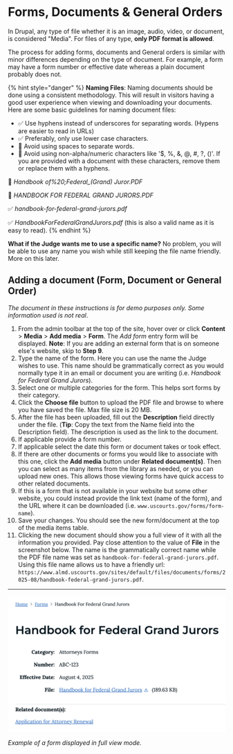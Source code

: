 # Forms, Documents & General Orders

In Drupal, any type of file whether it is an image, audio, video, or document, is considered "Media". For files of any type, **only PDF format is allowed**.

The process for adding forms, documents and General orders is similar with minor differences depending on the type of document. For example, a form may have a form number or effective date whereas a plain document probably does not.

{% hint style="danger" %}
**Naming Files**:
Naming documents should be done using a consistent methodology.  This will result in visitors having a good user experience when viewing and downloading your documents.  Here are some basic guidelines for naming document files:

* ✅ Use hyphens instead of underscores for separating words. (Hypens are easier to read in URLs)
* ✅ Preferably, only use lower case characters.
* 🚫 Avoid using spaces to separate words.
* 🚫 Avoid using non-alpha/numeric characters like '$, %, &, @, #, ?, ()'. If you are provided with a document with these characters, remove them or replace them with a hyphens.

🚫 _Handbook of%20;Federal\_(Grand) Juror.PDF_

🚫 _HANDBOOK FOR FEDERAL GRAND JURORS.PDF_

✅ _handbook-for-federal-grand-jurors.pdf_

✅ _HandbookForFederalGrandJurors.pdf_ (this is also a valid name as it is easy to read).
{% endhint %}

**What if the Judge wants me to use a specific name?**
No problem, you will be able to use any name you wish while still keeping the file name friendly. More on this later.

## Adding a document (Form, Document or General Order)

_The document in these instructions is for demo purposes only. Some information used is not real_.

1. From the admin toolbar at the top of the site, hover over or click **Content** > **Media** > **Add media** > **Form**. The _Add form_ entry form will be displayed.
**Note**: If you are adding an external form that is on someone else's website, skip to **Step 9**.
1. Type the name of the form. Here you can use the name the Judge wishes to use. This name should be grammatically correct as you would normally type it in an email or document you are writing (i.e. _Handbook for Federal Grand Jurors_).
1. Select one or multiple categories for the form. This helps sort forms by their category.
1. Click the **Choose file** button to upload the PDF file and browse to where you have saved the file. Max file size is 20 MB.
1. After the file has been uploaded, fill out the **Description** field directly under the file. (**Tip**: Copy the text from the Name field into the Description field). The description is used as the link to the document.
1. If applicable provide a form number.
1. If applicable select the date this form or document takes or took effect.
1. If there are other documents or forms you would like to associate with this one, click the **Add media** button under **Related document(s)**. Then you can select as many items from the library as needed, or you can upload new ones. This allows those viewing forms have quick access to other related documents.
1. If this is a form that is not available in your website but some other website, you could instead provide the link text (name of the form), and the URL where it can be downloaded (i.e. `www.uscourts.gov/forms/form-name`).
1. Save your changes. You should see the new form/document at the top of the media items table.
1. Clicking the new document should show you a full view of it with all the information you provided.
Pay close attention to the value of **File** in the screenshot below. The name is the grammatically correct name while the PDF file name was set as `handbook-for-federal-grand-jurors.pdf`. Using this file name allows us to have a friendly url: `https://www.almd.uscourts.gov/sites/default/files/documents/forms/2025-08/handbook-federal-grand-jurors.pdf`.

---

![Full viewmode display of a form node](../.gitbook/assets/form.png)

_Example of a form displayed in full view mode._
